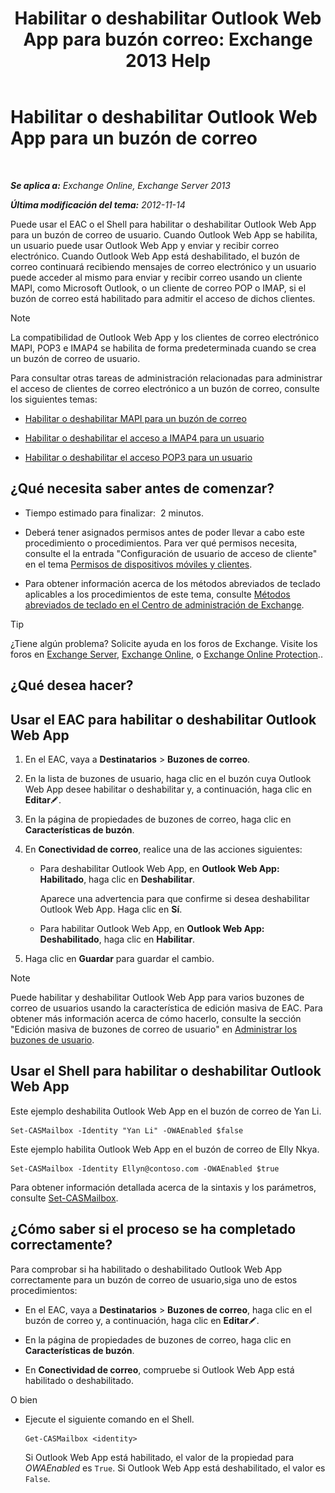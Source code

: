 ﻿---
title: 'Habilitar o deshabilitar Outlook Web App para buzón correo: Exchange 2013 Help'
TOCTitle: Habilitar o deshabilitar Outlook Web App para un buzón de correo
ms:assetid: abc19646-6211-4f18-a060-e347452dcc53
ms:mtpsurl: https://technet.microsoft.com/es-es/library/Bb124124(v=EXCHG.150)
ms:contentKeyID: 50556849
ms.date: 04/23/2018
mtps_version: v=EXCHG.150
ms.translationtype: HT
---

# Habilitar o deshabilitar Outlook Web App para un buzón de correo

 

_**Se aplica a:** Exchange Online, Exchange Server 2013_

_**Última modificación del tema:** 2012-11-14_

Puede usar el EAC o el Shell para habilitar o deshabilitar Outlook Web App para un buzón de correo de usuario. Cuando Outlook Web App se habilita, un usuario puede usar Outlook Web App y enviar y recibir correo electrónico. Cuando Outlook Web App está deshabilitado, el buzón de correo continuará recibiendo mensajes de correo electrónico y un usuario puede acceder al mismo para enviar y recibir correo usando un cliente MAPI, como Microsoft Outlook, o un cliente de correo POP o IMAP, si el buzón de correo está habilitado para admitir el acceso de dichos clientes.


> [!NOTE]
> La compatibilidad de Outlook Web App y los clientes de correo electrónico MAPI, POP3 e IMAP4 se habilita de forma predeterminada cuando se crea un buzón de correo de usuario.



Para consultar otras tareas de administración relacionadas para administrar el acceso de clientes de correo electrónico a un buzón de correo, consulte los siguientes temas:

  - [Habilitar o deshabilitar MAPI para un buzón de correo](enable-or-disable-mapi-for-a-mailbox-exchange-online-help.md)

  - [Habilitar o deshabilitar el acceso a IMAP4 para un usuario](enable-or-disable-imap4-access-for-a-user-exchange-2013-help.md)

  - [Habilitar o deshabilitar el acceso POP3 para un usuario](enable-or-disable-pop3-access-for-a-user-exchange-2013-help.md)

## ¿Qué necesita saber antes de comenzar?

  - Tiempo estimado para finalizar:  2 minutos.

  - Deberá tener asignados permisos antes de poder llevar a cabo este procedimiento o procedimientos. Para ver qué permisos necesita, consulte el la entrada "Configuración de usuario de acceso de cliente" en el tema [Permisos de dispositivos móviles y clientes](clients-and-mobile-devices-permissions-exchange-2013-help.md).

  - Para obtener información acerca de los métodos abreviados de teclado aplicables a los procedimientos de este tema, consulte [Métodos abreviados de teclado en el Centro de administración de Exchange](keyboard-shortcuts-in-the-exchange-admin-center-exchange-online-protection-help.md).


> [!TIP]
> ¿Tiene algún problema? Solicite ayuda en los foros de Exchange. Visite los foros en <A href="https://go.microsoft.com/fwlink/p/?linkid=60612">Exchange Server</A>, <A href="https://go.microsoft.com/fwlink/p/?linkid=267542">Exchange Online</A>, o <A href="https://go.microsoft.com/fwlink/p/?linkid=285351">Exchange Online Protection</A>..



## ¿Qué desea hacer?

## Usar el EAC para habilitar o deshabilitar Outlook Web App

1.  En el EAC, vaya a **Destinatarios** \> **Buzones de correo**.

2.  En la lista de buzones de usuario, haga clic en el buzón cuya Outlook Web App desee habilitar o deshabilitar y, a continuación, haga clic en **Editar**![Icono Editar](images/Bb124582.6f53ccb2-1f13-4c02-bea0-30690e6ea71d(EXCHG.150).gif "Icono Editar").

3.  En la página de propiedades de buzones de correo, haga clic en **Características de buzón**.

4.  En **Conectividad de correo**, realice una de las acciones siguientes:
    
      - Para deshabilitar Outlook Web App, en **Outlook Web App: Habilitado**, haga clic en **Deshabilitar**.
        
        Aparece una advertencia para que confirme si desea deshabilitar Outlook Web App. Haga clic en **Sí**.
    
      - Para habilitar Outlook Web App, en **Outlook Web App: Deshabilitado**, haga clic en **Habilitar**.

5.  Haga clic en **Guardar** para guardar el cambio.


> [!NOTE]
> Puede habilitar y deshabilitar Outlook Web App para varios buzones de correo de usuarios usando la característica de edición masiva de EAC. Para obtener más información acerca de cómo hacerlo, consulte la sección "Edición masiva de buzones de correo de usuario" en <A href="manage-user-mailboxes-exchange-2013-help.md">Administrar los buzones de usuario</A>.



## Usar el Shell para habilitar o deshabilitar Outlook Web App

Este ejemplo deshabilita Outlook Web App en el buzón de correo de Yan Li.

    Set-CASMailbox -Identity "Yan Li" -OWAEnabled $false

Este ejemplo habilita Outlook Web App en el buzón de correo de Elly Nkya.

    Set-CASMailbox -Identity Ellyn@contoso.com -OWAEnabled $true

Para obtener información detallada acerca de la sintaxis y los parámetros, consulte [Set-CASMailbox](https://technet.microsoft.com/es-es/library/bb125264\(v=exchg.150\)).

## ¿Cómo saber si el proceso se ha completado correctamente?

Para comprobar si ha habilitado o deshabilitado Outlook Web App correctamente para un buzón de correo de usuario,siga uno de estos procedimientos:

  - En el EAC, vaya a **Destinatarios** \> **Buzones de correo**, haga clic en el buzón de correo y, a continuación, haga clic en **Editar**![Icono Editar](images/Bb124582.6f53ccb2-1f13-4c02-bea0-30690e6ea71d(EXCHG.150).gif "Icono Editar").

  - En la página de propiedades de buzones de correo, haga clic en **Características de buzón**.

  - En **Conectividad de correo**, compruebe si Outlook Web App está habilitado o deshabilitado.

O bien

  - Ejecute el siguiente comando en el Shell.
    
        Get-CASMailbox <identity>
    
    Si Outlook Web App está habilitado, el valor de la propiedad para *OWAEnabled* es `True`. Si Outlook Web App está deshabilitado, el valor es `False`.

